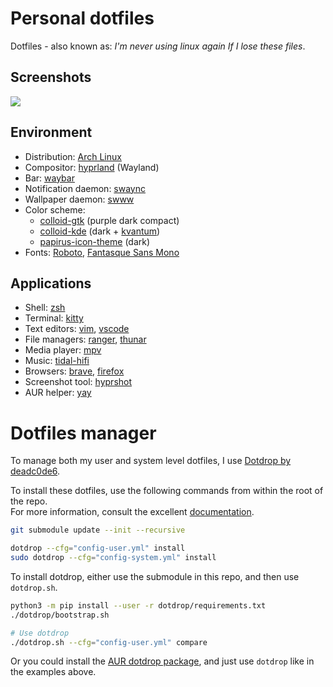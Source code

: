 # Personal dotfiles
Dotfiles - also known as: *I'm never using linux again If I lose these files*.

## Screenshots
![](https://user-images.githubusercontent.com/24532624/236953589-bc75e335-02dc-4cb8-9985-32a8da21e0f8.png)

## Environment
- Distribution: [Arch Linux](https://www.archlinux.org/)
- Compositor: [hyprland](https://hyprland.org/) (Wayland)
- Bar: [waybar](https://github.com/Alexays/Waybar)
- Notification daemon: [swaync](https://github.com/ErikReider/SwayNotificationCenter)
- Wallpaper daemon: [swww](https://github.com/Horus645/swww)
- Color scheme:
  - [colloid-gtk](https://github.com/vinceliuice/Colloid-gtk-theme) (purple dark compact)
  - [colloid-kde](https://github.com/vinceliuice/Colloid-kde) (dark + [kvantum](https://github.com/tsujan/Kvantum))
  - [papirus-icon-theme](https://github.com/PapirusDevelopmentTeam/papirus-icon-theme) (dark)
- Fonts: [Roboto](https://fonts.google.com/specimen/Roboto), [Fantasque Sans Mono](https://github.com/belluzj/fantasque-sans)

## Applications
- Shell: [zsh](https://www.zsh.org/)
- Terminal: [kitty](https://sw.kovidgoyal.net/kitty/index.html)
- Text editors: [vim](http://www.vim.org/), [vscode](https://code.visualstudio.com/)
- File managers: [ranger](https://github.com/ranger/ranger), [thunar](https://docs.xfce.org/xfce/thunar/start)
- Media player: [mpv](https://mpv.io/)
- Music: [tidal-hifi](https://github.com/Mastermindzh/tidal-hifi)
- Browsers: [brave](https://brave.com/), [firefox](https://www.mozilla.org/en-US/firefox/)
- Screenshot tool: [hyprshot](https://github.com/Gustash/Hyprshot)
- AUR helper: [yay](https://github.com/Jguer/yay)

# Dotfiles manager
To manage both my user and system level dotfiles, I use [Dotdrop by deadc0de6](https://github.com/deadc0de6/dotdrop).

To install these dotfiles, use the following commands from within the root of the repo.  
For more information, consult the excellent [documentation](https://dotdrop.readthedocs.io/en/latest/usage/#install-dotfiles).
```bash
git submodule update --init --recursive

dotdrop --cfg="config-user.yml" install
sudo dotdrop --cfg="config-system.yml" install
```

To install dotdrop, either use the submodule in this repo, and then use `dotdrop.sh`.
```bash
python3 -m pip install --user -r dotdrop/requirements.txt
./dotdrop/bootstrap.sh

# Use dotdrop
./dotdrop.sh --cfg="config-user.yml" compare
```

Or you could install the [AUR dotdrop package](https://aur.archlinux.org/packages/dotdrop), and just use `dotdrop` like in the examples above.

